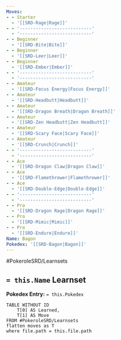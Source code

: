 ```yaml
---
Moves:
- - Starter
  - '[[SRD-Rage|Rage]]'
- - '---------------------------'
  - '---------------------------'
- - Beginner
  - '[[SRD-Bite|Bite]]'
- - Beginner
  - '[[SRD-Leer|Leer]]'
- - Beginner
  - '[[SRD-Ember|Ember]]'
- - '---------------------------'
  - '---------------------------'
- - Amateur
  - '[[SRD-Focus Energy|Focus Energy]]'
- - Amateur
  - '[[SRD-Headbutt|Headbutt]]'
- - Amateur
  - '[[SRD-Dragon Breath|Dragon Breath]]'
- - Amateur
  - '[[SRD-Zen Headbutt|Zen Headbutt]]'
- - Amateur
  - '[[SRD-Scary Face|Scary Face]]'
- - Amateur
  - '[[SRD-Crunch|Crunch]]'
- - '---------------------------'
  - '---------------------------'
- - Ace
  - '[[SRD-Dragon Claw|Dragon Claw]]'
- - Ace
  - '[[SRD-Flamethrower|Flamethrower]]'
- - Ace
  - '[[SRD-Double-Edge|Double-Edge]]'
- - '---------------------------'
  - '---------------------------'
- - Pro
  - '[[SRD-Dragon Rage|Dragon Rage]]'
- - Pro
  - '[[SRD-Mimic|Mimic]]'
- - Pro
  - '[[SRD-Endure|Endure]]'
Name: Bagon
Pokedex: '[[SRD-Bagon|Bagon]]'
---
```


#PokeroleSRD/Learnsets

## `= this.Name` Learnset

**Pokedex Entry:** `= this.Pokedex`

```dataview
TABLE WITHOUT ID
    T[0] AS Learned,
    T[1] AS Move
FROM #PokeroleSRD/Learnsets
flatten moves as T
where file.path = this.file.path
```
